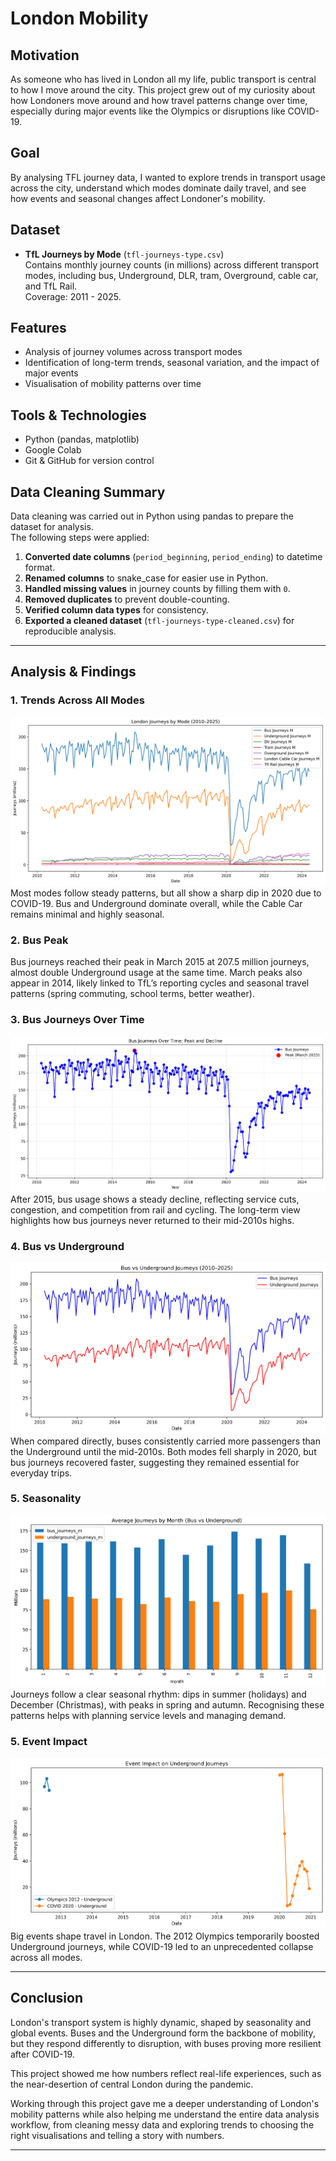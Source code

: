 # London Mobility

## Motivation
As someone who has lived in London all my life, public transport is central to how I move around the city. This project grew out of my curiosity about how Londoners move around and how travel patterns change over time, especially during major events like the Olympics or disruptions like COVID-19. 

## Goal
By analysing TFL journey data, I wanted to explore trends in transport usage across the city, understand which modes dominate daily travel, and see how events and seasonal changes affect Londoner's mobility.

## Dataset
- **TfL Journeys by Mode** (`tfl-journeys-type.csv`)  
  Contains monthly journey counts (in millions) across different transport modes, including bus, Underground, DLR, tram, Overground, cable car, and TfL Rail.  
  Coverage: 2011 - 2025.  

## Features
- Analysis of journey volumes across transport modes  
- Identification of long-term trends, seasonal variation, and the impact of major events  
- Visualisation of mobility patterns over time  

## Tools & Technologies
- Python (pandas, matplotlib)  
- Google Colab  
- Git & GitHub for version control  

## Data Cleaning Summary
Data cleaning was carried out in Python using pandas to prepare the dataset for analysis.  
The following steps were applied:  
1. **Converted date columns** (`period_beginning`, `period_ending`) to datetime format.  
2. **Renamed columns** to snake_case for easier use in Python.  
3. **Handled missing values** in journey counts by filling them with `0`.  
4. **Removed duplicates** to prevent double-counting.  
5. **Verified column data types** for consistency.  
6. **Exported a cleaned dataset** (`tfl-journeys-type-cleaned.csv`) for reproducible analysis.  

---

## Analysis & Findings

### 1. Trends Across All Modes
![Trends in London Journeys](plots/trends.png)  
Most modes follow steady patterns, but all show a sharp dip in 2020 due to COVID-19. Bus and Underground dominate overall, while the Cable Car remains minimal and highly seasonal.

### 2. Bus Peak
Bus journeys reached their peak in March 2015 at 207.5 million journeys, almost double Underground usage at the same time. March peaks also appear in 2014, likely linked to TfL’s reporting cycles and seasonal travel patterns (spring commuting, school terms, better weather). 

### 3. Bus Journeys Over Time
![Bus Journeys Over Time](plots/bus_over_time.png)  
After 2015, bus usage shows a steady decline, reflecting service cuts, congestion, and competition from rail and cycling. The long-term view highlights how bus journeys never returned to their mid-2010s highs.  

### 4. Bus vs Underground
![Bus vs Underground](plots/bus_vs_underground.png)  
When compared directly, buses consistently carried more passengers than the Underground until the mid-2010s. Both modes fell sharply in 2020, but bus journeys recovered faster, suggesting they remained essential for everyday trips.

### 5. Seasonality
![Seasonality](plots/seasonality.png)
Journeys follow a clear seasonal rhythm: dips in summer (holidays) and December (Christmas), with peaks in spring and autumn. Recognising these patterns helps with planning service levels and managing demand.

### 5. Event Impact
![Event Impact](plots/event_impact.png)
Big events shape travel in London. The 2012 Olympics temporarily boosted Underground journeys, while COVID-19 led to an unprecedented collapse across all modes.

---

## Conclusion 
London's transport system is highly dynamic, shaped by seasonality and global events. Buses and the Underground form the backbone of mobility, but they respond differently to disruption, with buses proving more resilient after COVID-19.

This project showed me how numbers reflect real-life experiences, such as the near-desertion of central London during the pandemic.

Working through this project gave me a deeper understanding of London's mobility patterns while also helping me understand the entire data analysis workflow, from cleaning messy data and exploring trends to choosing the right visualisations and telling a story with numbers.

---
 
